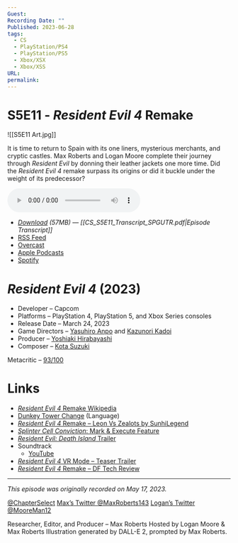 ```yaml
---
Guest: 
Recording Date: ""
Published: 2023-06-28
tags:
  - CS
  - PlayStation/PS4
  - PlayStation/PS5
  - Xbox/XSX
  - Xbox/XSS
URL: 
permalink:
---
```

# S5E11 - *Resident Evil 4* Remake

![[S5E11 Art.jpg]]

It is time to return to Spain with its one liners, mysterious merchants, and cryptic castles. Max Roberts and Logan Moore complete their journey through *Resident Evil* by donning their leather jackets one more time. Did the *Resident Evil 4* remake surpass its origins or did it buckle under the weight of its predecessor?

<audio controls>
  <source src="https://traffic.libsyn.com/chapterselectpod/CS_S5E11_Final.mp3">
</audio>

- *[Download](https://traffic.libsyn.com/chapterselectpod/CS_S5E11_Final.mp3) (57MB)  — [[CS_S5E11_Transcript_SPGUTR.pdf|Episode Transcript]]*
- [RSS Feed](https://chapterselectpod.libsyn.com/rss)
- [Overcast](https://overcast.fm/itunes1568777352/chapter-select)
- [Apple Podcasts](https://podcasts.apple.com/us/podcast/chapter-select/id1568777352)
- [Spotify](https://open.spotify.com/show/4f1TLZXbwtSX7uHROe9KlS)
# *Resident Evil 4* (2023)

- Developer – Capcom
- Platforms – PlayStation 4, PlayStation 5, and Xbox Series consoles
- Release Date – March 24, 2023
- Game Directors – [Yasuhiro Anpo](https://www.mobygames.com/person/47332/yasuhiro-anpo/) and [Kazunori Kadoi](https://www.mobygames.com/person/78879/kazunori-kadoi/)
- Producer – [Yoshiaki Hirabayashi](https://www.mobygames.com/person/107495/yoshiaki-hirabayashi/)
- Composer – [Kota Suzuki](https://www.mobygames.com/person/202765/kota-suzuki/)

Metacritic – [93/100](https://www.metacritic.com/game/playstation-5/resident-evil-4)
# Links

- [*Resident Evil 4* Remake Wikipedia](https://en.wikipedia.org/wiki/Resident_Evil_4_(2023_video_game))
- [Dunkey Tower Change](https://youtube.com/watch?v=sKF8nYGx27Q&t=75) (Language)
- [*Resident Evil 4* Remake – Leon Vs Zealots by SunhiLegend](https://youtu.be/eksbCmAfe18)
- [*Splinter Cell Conviction*: Mark & Execute Feature](https://youtu.be/RpGSXd1VgWc)
- [*Resident Evil: Death Island* Trailer](https://youtu.be/L-vkuA8oqMY)
- Soundtrack
	- [YouTube](https://youtube.com/playlist?list=PL06eczSfofTzivuuGeUUdO5VWT2DtVlJd)
- [*Resident Evil 4* VR Mode – Teaser Trailer](https://youtu.be/LAyrFSx3MfU)
- [*Resident Evil 4* Remake – DF Tech Review](https://youtu.be/N1QOYoNjAO0)

---
*This episode was originally recorded on May 17, 2023.*

[@ChapterSelect](https://www.twitter.com/chapterselect)
[Max’s Twitter @MaxRoberts143](https://www.twitter.com/maxroberts143)
[Logan’s Twitter @MooreMan12](https://www.twitter.com/mooreman12)

Researcher, Editor, and Producer – Max Roberts
Hosted by Logan Moore & Max Roberts
Illustration generated by DALL-E 2, prompted by Max Roberts.